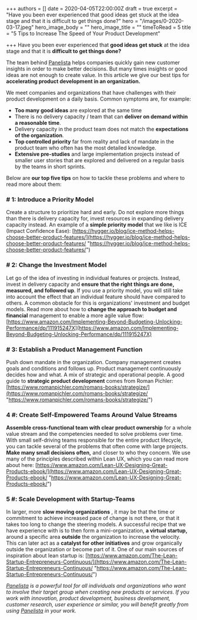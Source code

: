 +++
authors = []
date = 2020-04-05T22:00:00Z
draft = true
excerpt = "Have you been ever experienced that good ideas get stuck at the idea stage and that it is difficult to get things done?"
hero = "/images/0-2020-03-17.jpeg"
hero_image_body = ""
hero_image_title = ""
timeToRead = 5
title = "5 Tips to Increase The Speed of Your Product Development"

+++
Have you been ever experienced that **good ideas get stuck** at the idea stage and that it is **difficult to get things done?**

The team behind [Panelista](https://panelista.com/?utm_medium=organic_social&utm_source=linkedin&utm_campaign=article&utm_content=productdevelopment) helps companies quickly gain new customer insights in order to make better decisions. But many times insights or good ideas are not enough to create value. In this article we give our best tips for **accelerating product development in an organization.**

We meet companies and organizations that have challenges with their product development on a daily basis. Common symptoms are, for example:

* **Too many good ideas** are explored at the same time
* There is no delivery capacity / team that can **deliver on demand within a reasonable time**.
* Delivery capacity in the product team does not match the **expectations of the organization**.
* **Top controlled priority** far from reality and lack of mandate in the product team who often has the most detailed knowledge.
* **Extensive pre-studies** and large implementation projects instead of smaller user stories that are explored and delivered on a regular basis by the teams in short sprints.

Below are **our top five tips** on how to tackle these problems and where to read more about them:

### **# 1: Introduce a Priority Model**

Create a structure to prioritize hard and early. Do not explore more things than there is delivery capacity for, invest resources in expanding delivery capacity instead. An example of a **simple priority model** that we like is ICE (Impact Confidence Ease): [https://hygger.io/blog/ice-method-helps-choose-better-product-features/](https://hygger.io/blog/ice-method-helps-choose-better-product-features/ "https://hygger.io/blog/ice-method-helps-choose-better-product-features/")

### **# 2: Change the Investment Model**

Let go of the idea of ​​investing in individual features or projects. Instead, invest in delivery capacity and **ensure that the right things are done, measured, and followed up**. If you use a priority model, you will still take into account the effect that an individual feature should have compared to others. A common obstacle for this is organizations' investment and budget models. Read more about how to **change the approach to budget and financial** management to enable a more agile value flow: [https://www.amazon.com/Implementing-Beyond-Budgeting-Unlocking-Performance/dp/111915247X](https://www.amazon.com/Implementing-Beyond-Budgeting-Unlocking-Performance/dp/111915247X)

### **# 3: Establish a Product Management Function**

Push down mandate in the organization. Company management creates goals and conditions and follows up. Product management continuously decides how and what. A mix of strategic and operational people. A good guide to **strategic product development** comes from Roman Pichler: [https://www.romanpichler.com/romans-books/strategize/](https://www.romanpichler.com/romans-books/strategize/ "https://www.romanpichler.com/romans-books/strategize/")

### **4 #: Create Self-Empowered Teams Around Value Streams**

**Assemble cross-functional team with clear product ownership** for a whole value stream and the competencies needed to solve problems over time. With small self-driving teams responsible for the entire product lifecycle, you can tackle several of the problems that often come with large projects. **Make many small decisions often,** and closer to who they concern. We use many of the principles described within Lean UX, which you can read more about here: [https://www.amazon.com/Lean-UX-Designing-Great-Products-ebook/](https://www.amazon.com/Lean-UX-Designing-Great-Products-ebook/ "https://www.amazon.com/Lean-UX-Designing-Great-Products-ebook/")

### **5 #: Scale Development with Startup-Teams**

In larger, more **slow moving organizations** , it may be that the time or commitment to achieve increased pace of change is not there, or that it takes too long to change the steering models. A successful recipe that we have experience with is to then form a mini-organization, **a virtual startup,** around a specific area **outside** the organization to increase the velocity. This can later act as a **catalyst for other initiatives** and grow organically outside the organization or become part of it. One of our main sources of inspiration about lean startup is: [https://www.amazon.com/The-Lean-Startup-Entrepreneurs-Continuous/](https://www.amazon.com/The-Lean-Startup-Entrepreneurs-Continuous/ "https://www.amazon.com/The-Lean-Startup-Entrepreneurs-Continuous/")

[_Panelista_](https://panelista.com/?utm_medium=organic_social&utm_source=linkedin&utm_campaign=article&utm_content=productdevelopment) _is a powerful tool for all individuals and organizations who want to involve their target group when creating new products or services. If you work with innovation, product development, business development, customer research, user experience or similar, you will benefit greatly from using_ [_Panelista_](https://panelista.com/?utm_medium=organic_social&utm_source=linkedin&utm_campaign=article&utm_content=productdevelopment) _in your work._